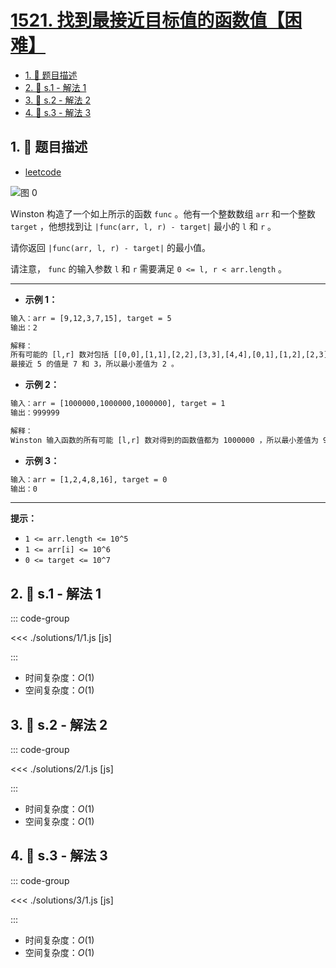 # [1521. 找到最接近目标值的函数值【困难】](https://github.com/tnotesjs/TNotes.leetcode/tree/main/notes/1521.%20%E6%89%BE%E5%88%B0%E6%9C%80%E6%8E%A5%E8%BF%91%E7%9B%AE%E6%A0%87%E5%80%BC%E7%9A%84%E5%87%BD%E6%95%B0%E5%80%BC%E3%80%90%E5%9B%B0%E9%9A%BE%E3%80%91)

<!-- region:toc -->

- [1. 📝 题目描述](#1--题目描述)
- [2. 🎯 s.1 - 解法 1](#2--s1---解法-1)
- [3. 🎯 s.2 - 解法 2](#3--s2---解法-2)
- [4. 🎯 s.3 - 解法 3](#4--s3---解法-3)

<!-- endregion:toc -->

## 1. 📝 题目描述

- [leetcode](https://leetcode.cn/problems/find-a-value-of-a-mysterious-function-closest-to-target/)

![图 0](https://cdn.jsdelivr.net/gh/tnotesjs/imgs@main/2025-09-22-14-15-38.png)

Winston 构造了一个如上所示的函数 `func` 。他有一个整数数组 `arr` 和一个整数 `target` ，他想找到让 `|func(arr, l, r) - target|` 最小的 `l` 和 `r` 。

请你返回 `|func(arr, l, r) - target|` 的最小值。

请注意， `func` 的输入参数 `l` 和 `r` 需要满足 `0 <= l, r < arr.length` 。

---

- **示例 1：**

```txt
输入：arr = [9,12,3,7,15], target = 5
输出：2

解释：
所有可能的 [l,r] 数对包括 [[0,0],[1,1],[2,2],[3,3],[4,4],[0,1],[1,2],[2,3],[3,4],[0,2],[1,3],[2,4],[0,3],[1,4],[0,4]]， Winston 得到的相应结果为 [9,12,3,7,15,8,0,3,7,0,0,3,0,0,0] 。
最接近 5 的值是 7 和 3，所以最小差值为 2 。
```

- **示例 2：**

```txt
输入：arr = [1000000,1000000,1000000], target = 1
输出：999999

解释：
Winston 输入函数的所有可能 [l,r] 数对得到的函数值都为 1000000 ，所以最小差值为 999999 。
```

- **示例 3：**

```txt
输入：arr = [1,2,4,8,16], target = 0
输出：0
```

---

**提示：**

- `1 <= arr.length <= 10^5`
- `1 <= arr[i] <= 10^6`
- `0 <= target <= 10^7`

## 2. 🎯 s.1 - 解法 1

::: code-group

<<< ./solutions/1/1.js [js]

:::

- 时间复杂度：$O(1)$
- 空间复杂度：$O(1)$

## 3. 🎯 s.2 - 解法 2

::: code-group

<<< ./solutions/2/1.js [js]

:::

- 时间复杂度：$O(1)$
- 空间复杂度：$O(1)$

## 4. 🎯 s.3 - 解法 3

::: code-group

<<< ./solutions/3/1.js [js]

:::

- 时间复杂度：$O(1)$
- 空间复杂度：$O(1)$
